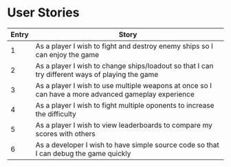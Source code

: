 # User Stories

| Entry | Story |
| --- | --- |
| 1 | As a player I wish to fight and destroy enemy ships so I can enjoy the game |
| 2 | As a player I wish to change ships/loadout so that I can try different ways of playing the game |
| 3 | As a player I wish to use multiple weapons at once so I can have a more advanced gameplay experience |
| 4 | As a player I wish to fight multiple oponents to increase the difficulty |
| 5 | As a player I wish to view leaderboards to compare my scores with others |
| 6 | As a developer I wish to have simple source code so that I can debug the game quickly |
